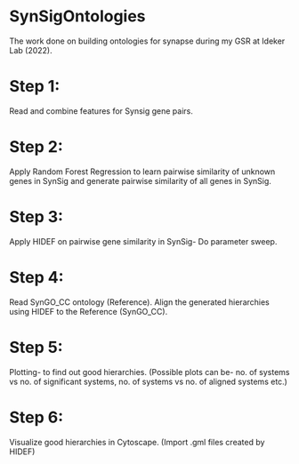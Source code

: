 # SynSigOntologies
The work done on building ontologies for synapse during my GSR at Ideker Lab (2022). 
# Step 1: 
Read and combine features for Synsig gene pairs.

# Step 2:
Apply Random Forest Regression to learn pairwise similarity of unknown genes in SynSig and generate pairwise similarity of all genes in SynSig.

# Step 3:
Apply HIDEF on pairwise gene similarity in SynSig- Do parameter sweep.

# Step 4:
Read SynGO_CC ontology (Reference). Align the generated hierarchies using HIDEF to the Reference (SynGO_CC).

# Step 5:
Plotting- to find out good hierarchies. (Possible plots can be- no. of systems vs no. of significant systems, no. of systems vs no. of aligned systems etc.)

# Step 6:
Visualize good hierarchies in Cytoscape. (Import .gml files created by HIDEF)
